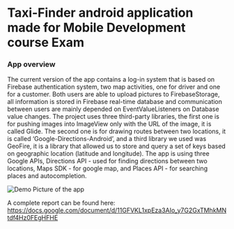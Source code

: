 # Taxi-Finder android application made for Mobile Development course Exam

### App overview

The current version of the app contains a log-in system that is based on Firebase authentication system, two map activities, one for driver and one for a customer. Both users are able to upload pictures to FirebaseStorage, all information is stored in Firebase real-time database and communication between users are mainly depended on EventValueListeners on Database value changes. The project uses three third-party libraries, the first one is for pushing images into ImageView only with the URL of the image, it is called Glide. The second one is for drawing routes between two locations, it is called ‘Google-Directions-Android’, and a third library we used was GeoFire, it is a library that allowed us to store and query a set of keys based on geographic location (latitude and longitude). The app is using three Google APIs, Directions API - used for finding directions between two locations, Maps SDK -  for google map, and Places API - for searching places and autocompletion.


![Demo Picture of the app](https://i.imgur.com/a05pG32.png)

A complete report can be found here: https://docs.google.com/document/d/11GFVKL1xpEza3AIo_y7G2GxTMhkMNtdf4Hz0FEgHFHE
